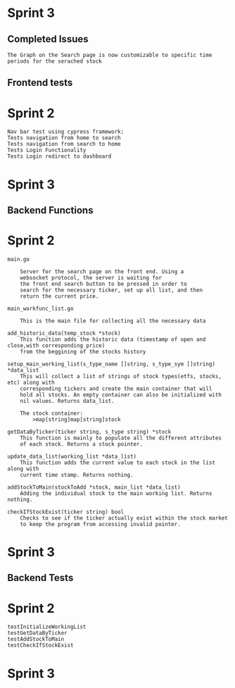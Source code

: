 # Sprint 3

## Completed Issues
    The Graph on the Search page is now customizable to specific time periods for the serached stock



## Frontend tests

# Sprint 2
    Nav bar test using cypress framework:
    Tests navigation from home to search
    Tests navigation from search to home
    Tests Login Functionality
    Tests Login redirect to dashboard

# Sprint 3


## Backend Functions

# Sprint 2
    main.go 

        Server for the search page on the front end. Using a
        websocket protocol, the server is waiting for 
        the front end search button to be pressed in order to
        search for the necessary ticker, set up all list, and then 
        return the current price.

    main_workfunc_list.go
    
        This is the main file for collecting all the necessary data
   
    add_historic_data(temp_stock *stock)
        This function adds the historic data (timestamp of open and close,with corresponding price)
        from the beggining of the stocks history

    setup_main_working_list(s_type_name []string, s_type_sym []string) *data_list 
        This will collect a list of strings of stock types(etfs, stocks, etc) along with 
        corresponding tickers and create the main container that will 
        hold all stocks. An empty container can also be initialized with 
        nil values. Returns data_list.

        The stock container:
            >map[string]map[string]stock

    getDataByTicker(ticker string, s_type string) *stock 
        This function is mainly to populate all the different attributes 
        of each stock. Returns a stock pointer. 

    update_data_list(working_list *data_list)
        This function adds the current value to each stock in the list along with 
        current time stamp. Returns nothing.

    addStockToMain(stockToAdd *stock, main_list *data_list)
        Adding the individual stock to the main working list. Returns nothing.

    checkIfStockExist(ticker string) bool 
        Checks to see if the ticker actually exist within the stock market
        to keep the program from accessing invalid pointer.

# Sprint 3
    

## Backend Tests

# Sprint 2
    testInitializeWorkingList
    testGetDataByTicker
    testAddStockToMain
    testCheckIfStockExist

# Sprint 3
